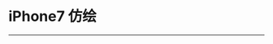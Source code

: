 # iPhone7 仿绘

<link rel="stylesheet" href="/styles/swiper-bundle.css" />

-----

<br>

<ClientOnly>
  <iPhone />
</ClientOnly>
